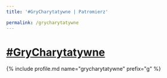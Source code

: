 ```yaml
---
title: '#GryCharytatywne | Patromierz'

permalink: /grycharytatywne
---
```


# [#GryCharytatywne](https://patronite.pl/grycharytatywne)

{% include profile.md name="grycharytatywne" prefix="g" %}
